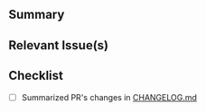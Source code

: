 <!-- Thanks for contributing to prefect-fivetran! 🎉-->

## Summary
<!-- A brief summary explaining the purpose of this PR -->

## Relevant Issue(s)
<!-- If this PR addresses any open issues, please let us know which one here -->

## Checklist
- [ ] Summarized PR's changes in [CHANGELOG.md](https://github.com/pubchimps/prefect-fivetran/blob/main/CHANGELOG.md)
